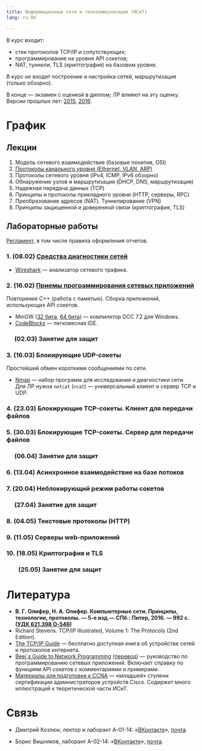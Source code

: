 ```yaml
---
title: Информационные сети и телекоммуникации (ИСиТ)
lang: ru-RU

---
```


В курс входит:

- стек протоколов TCP/IP и сопутствующих;
- программирование на уровне API сокетов;
- NAT, туннели, TLS (криптография) на базовом уровне.

В курс *не* входит построение и настройка сетей, маршрутизация (только обзорно).

В конце — экзамен с оценкой в диплом; ЛР влияют на эту оценку.
Версии прошлых лет: [2015](15), [2016](16).


# График

## Лекции

1. Модель сетевого взаимодействия (базовые понятия, OSI)
2. [Протоколы канального уровня (Ethernet, VLAN, ARP)](lecture/02-layer2)
3. Протоколы сетевого уровня (IPv4, ICMP, IPv6 обзорно)
4. Обнаружение узлов и маршрутизация (DHCP, DNS, маршрутизация)
5. Надежная передача данных (TCP)
6. Принципы и протоколы прикладного уровня (HTTP, серверы, RPC)
7. Преобразование адресов (NAT). Туннелирование (VPN)
8. Принципы защищенной и доверенной связи (криптография, TLS)


## Лабораторные работы

[Регламент](rules.html), в том числе правила оформления отчетов.

### 1. (08.02) [Средства диагностики сетей](lab01-tools.html)

- [Wireshark](https://www.wireshark.org/#download) —
    анализатор сетевого трафика.


### 2. (16.02) [Приемы программирования сетевых приложений](lab02-api.html)

Повторение C++ (работа с памятью).  Сборка приложений, использующих API сокетов.

- MinGW ([32 бита][gcc32], [64 бита][gcc64]) — компилятор GCC 7.2 для Windows.
- [CodeBlocks](http://www.codeblocks.org/downloads/26) — легковесная IDE.

[gcc32]: https://sourceforge.net/projects/mingw-w64/files/Toolchains%20targetting%20Win32/Personal%20Builds/mingw-builds/7.2.0/threads-posix/sjlj/i686-7.2.0-release-posix-sjlj-rt_v5-rev1.7z
[gcc64]: https://sourceforge.net/projects/mingw-w64/files/Toolchains%20targetting%20Win64/Personal%20Builds/mingw-builds/7.2.0/threads-posix/sjlj/x86_64-7.2.0-release-posix-sjlj-rt_v5-rev1.7z


###   (02.03) Занятие для защит

### 3. (16.03) Блокирующие UDP-сокеты

Простейший обмен короткими сообщениями по сети.

- [Nmap](https://nmap.org/) —
    набор программ для исследования и диагностики сети.
    Для ЛР нужна `netcat` (`ncat`) — универсальный клиент и сервер TCP и UDP.

### 4. (23.03) Блокирующие TCP-сокеты.  Клиент для передачи файлов

### 5. (30.03) Блокирующие TCP-сокеты.  Сервер для передачи файлов

###   (06.04) Занятие для защит

### 6. (13.04) Асинхронное взаимодействие на базе потоков

### 7. (20.04) Неблокирующий режим работы сокетов

###   (27.04) Занятие для защит

### 8. (04.05) Текстовые протоколы (HTTP)

### 9. (11.05) Серверы web-приложений

### 10. (18.05)  Криптография и TLS

###    (25.05) Занятие для защит


# Литература

- **В. Г. Олифер, Н. А. Олифер. Компьютерные сети. Принципы, технологии,
    протоколы. — 5-е изд.— СПб.: Питер, 2016. — 992 с.
    ([УДК 621.398 О-546][ntb])**
- Richard Stevens. TCP/IP Illustrated, Volume 1: The Protocols (2nd Edition).
- [The TCP/IP Guide](http://www.tcpipguide.com) —
    бесплатно доступная книга об устройстве сетей и протоколов интернета.
- [Beej´s Guide to Network Programming](http://beej.us/guide/bgnet)
    ([перевод](http://masandilov.ru/network/guide_to_network_programming)) —
    руководство по программированию сетевых приложений. Включает
    справку по функциям API сокетов с комментариями и примерами.
- [Материалы для подготовки к CCNA](http://ccna.mpei.ac.ru) —
    «младшей» ступени сертификации администраторов устройств Cisco.
    Содержит много иллюстраций к теоретической части ИСиТ.

[ntb]: https://opac.mpei.ru/index.php?url=/notices/index/211074/default


# Связь

* Дмитрий Козлюк, лектор и лаборант А-01-14:
    «[ВКонтакте](https://vk.com/plushbeaver)», [почта][email/dk].

* Борис Вишняков, лаборант А-02-14:
    «[ВКонтакте](https://vk.com/zvinnyz)», [почта][email/bv].

[email/dk]: http://www.google.com/recaptcha/mailhide/d?k=01_uWea10RK7AzO-a9C2nBjg==&c=nG5zSR4276ZYxX7ItHJb_A_Lzdt787hUjxLUG5R7rwY=
[email/bv]: http://www.google.com/recaptcha/mailhide/d?k=01KLcfsSrFyXTv3zRsddFxew==&c=vtxI02xSbsmb6by9yirdMgL0fHIyAtLrG6-zn9Xmwv0=

